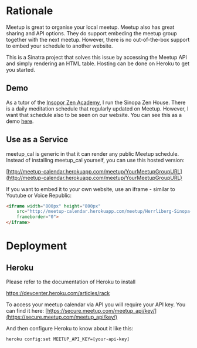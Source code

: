 # Rationale

Meetup is great to organise your local meetup. Meetup also has great sharing
and API options. They do support embeding the meetup group together with the
next meetup. However, there is no out-of-the-box support to embed your
schedule to another website.

This is a Sinatra project that solves this issue by accessing the Meetup API
and simply rendering an HTML table. Hosting can be done on Heroku to get you
started.

## Demo

As a tutor of the [Insopor Zen Academy](http://insopor-zen-academy.com), I run
the Sinopa Zen House. There is a daily meditation schedule that regularly
updated on Meetup. However, I want that schedule also to be seen on our
website. You can see this as a demo
[here](http://insopor-zen-academy.com/zen-houses/sinopa-zen-house-menu/schedule).

## Use as a Service

meetup\_cal is generic in that it can render any public Meetup schedule. Instead
of installing meetup\_cal yourself, you can use this hosted version:

[http://meetup-calendar.herokuapp.com/meetup/YourMeetupGroupURL](http://meetup-calendar.herokuapp.com/meetup/YourMeetupGroupURL)

If you want to embed it to your own website, use an iframe - similar to
Youtube or Voice Republic:

```html
<iframe width="800px" height="800px"
    src="http://meetup-calendar.herokuapp.com/meetup/Herrliberg-Sinopa-Zen-House-Meditation"
    frameborder="0">
</iframe>
```

# Deployment

## Heroku

Please refer to the documentation of Heroku to install

https://devcenter.heroku.com/articles/rack

To access your meetup calendar via API you will require your API key. You can
find it here:
[https://secure.meetup.com/meetup_api/key/](https://secure.meetup.com/meetup_api/key/)

And then configure Heroku to know about it like this:

`heroku config:set MEETUP_API_KEY=[your-api-key]`
